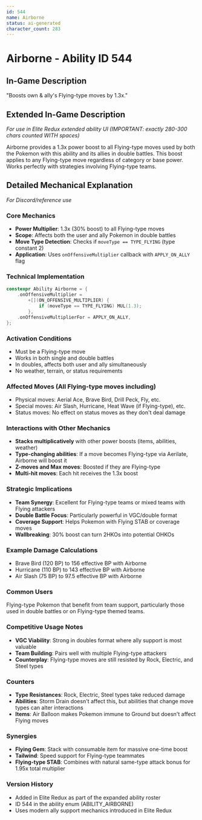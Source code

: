 ```yaml
---
id: 544
name: Airborne
status: ai-generated
character_count: 283
---
```


# Airborne - Ability ID 544

## In-Game Description
"Boosts own & ally's Flying-type moves by 1.3x."

## Extended In-Game Description
*For use in Elite Redux extended ability UI (IMPORTANT: exactly 280-300 chars counted WITH spaces)*

Airborne provides a 1.3x power boost to all Flying-type moves used by both the Pokemon with this ability and its allies in double battles. This boost applies to any Flying-type move regardless of category or base power. Works perfectly with strategies involving Flying-type teams.

## Detailed Mechanical Explanation
*For Discord/reference use*

### Core Mechanics
- **Power Multiplier**: 1.3x (30% boost) to all Flying-type moves
- **Scope**: Affects both the user and ally Pokemon in double battles
- **Move Type Detection**: Checks if `moveType == TYPE_FLYING` (type constant 2)
- **Application**: Uses `onOffensiveMultiplier` callback with `APPLY_ON_ALLY` flag

### Technical Implementation
```cpp
constexpr Ability Airborne = {
    .onOffensiveMultiplier =
        +[](ON_OFFENSIVE_MULTIPLIER) {
            if (moveType == TYPE_FLYING) MUL(1.3);
        },
    .onOffensiveMultiplierFor = APPLY_ON_ALLY,
};
```

### Activation Conditions
- Must be a Flying-type move
- Works in both single and double battles
- In doubles, affects both user and ally simultaneously
- No weather, terrain, or status requirements

### Affected Moves (All Flying-type moves including)
- Physical moves: Aerial Ace, Brave Bird, Drill Peck, Fly, etc.
- Special moves: Air Slash, Hurricane, Heat Wave (if Flying-type), etc.
- Status moves: No effect on status moves as they don't deal damage

### Interactions with Other Mechanics
- **Stacks multiplicatively** with other power boosts (items, abilities, weather)
- **Type-changing abilities**: If a move becomes Flying-type via Aerilate, Airborne will boost it
- **Z-moves and Max moves**: Boosted if they are Flying-type
- **Multi-hit moves**: Each hit receives the 1.3x boost

### Strategic Implications
- **Team Synergy**: Excellent for Flying-type teams or mixed teams with Flying attackers
- **Double Battle Focus**: Particularly powerful in VGC/double format
- **Coverage Support**: Helps Pokemon with Flying STAB or coverage moves
- **Wallbreaking**: 30% boost can turn 2HKOs into potential OHKOs

### Example Damage Calculations
- Brave Bird (120 BP) to 156 effective BP with Airborne
- Hurricane (110 BP) to 143 effective BP with Airborne
- Air Slash (75 BP) to 97.5 effective BP with Airborne

### Common Users
Flying-type Pokemon that benefit from team support, particularly those used in double battles or on Flying-type themed teams.

### Competitive Usage Notes
- **VGC Viability**: Strong in doubles format where ally support is most valuable
- **Team Building**: Pairs well with multiple Flying-type attackers
- **Counterplay**: Flying-type moves are still resisted by Rock, Electric, and Steel types

### Counters
- **Type Resistances**: Rock, Electric, Steel types take reduced damage
- **Abilities**: Storm Drain doesn't affect this, but abilities that change move types can alter interactions
- **Items**: Air Balloon makes Pokemon immune to Ground but doesn't affect Flying moves

### Synergies
- **Flying Gem**: Stack with consumable item for massive one-time boost
- **Tailwind**: Speed support for Flying-type teammates
- **Flying-type STAB**: Combines with natural same-type attack bonus for 1.95x total multiplier

### Version History
- Added in Elite Redux as part of the expanded ability roster
- ID 544 in the ability enum (ABILITY_AIRBORNE)
- Uses modern ally support mechanics introduced in Elite Redux